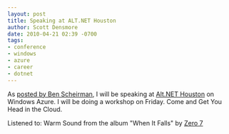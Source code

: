 ```yaml
---
layout: post
title: Speaking at ALT.NET Houston
author: Scott Densmore
date: 2010-04-21 02:39 -0700
tags:
- conference
- windows
- azure
- career
- dotnet
---
```


As [posted by Ben Scheirman](http://flux88.com/blog/alt-net-houston-open-spaces-is-only-2-weeks-away/?utm_source=feedburner&utm_medium=feed&utm_campaign=Feed%3A+flux88+%28B%23+-+Be+Sharp.%29), I will be speaking at [Alt.NET Houston](http://www.altnethouston.com/) on Windows Azure. I will be doing a workshop on Friday. Come and Get You Head in the Cloud.

Listened to: Warm Sound from the album "When It Falls" by [Zero 7](http://www.google.com/search?q=%22Zero%207%22)